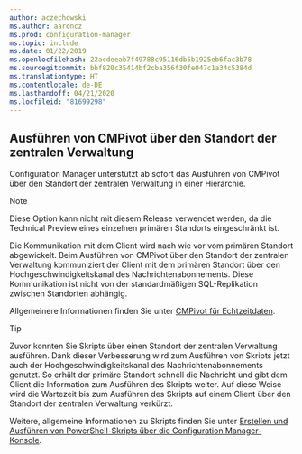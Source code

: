 ```yaml
---
author: aczechowski
ms.author: aaroncz
ms.prod: configuration-manager
ms.topic: include
ms.date: 01/22/2019
ms.openlocfilehash: 22acdeeab7f49788c95116db5b1925eb6fac3b78
ms.sourcegitcommit: bbf820c35414bf2cba356f30fe047c1a34c5384d
ms.translationtype: HT
ms.contentlocale: de-DE
ms.lasthandoff: 04/21/2020
ms.locfileid: "81699298"
---
```

## <a name="run-cmpivot-from-the-central-administration-site"></a><a name="bkmk_cmpivot"></a> Ausführen von CMPivot über den Standort der zentralen Verwaltung
<!--3610960-->

Configuration Manager unterstützt ab sofort das Ausführen von CMPivot über den Standort der zentralen Verwaltung in einer Hierarchie. 

> [!Note]  
> Diese Option kann nicht mit diesem Release verwendet werden, da die Technical Preview eines einzelnen primären Standorts eingeschränkt ist.  

Die Kommunikation mit dem Client wird nach wie vor vom primären Standort abgewickelt. Beim Ausführen von CMPivot über den Standort der zentralen Verwaltung kommuniziert der Client mit dem primären Standort über den Hochgeschwindigkeitskanal des Nachrichtenabonnements. Diese Kommunikation ist nicht von der standardmäßigen SQL-Replikation zwischen Standorten abhängig. 

Allgemeinere Informationen finden Sie unter [CMPivot für Echtzeitdaten](../../../../servers/manage/cmpivot.md).

> [!Tip]  
> Zuvor konnten Sie Skripts über einen Standort der zentralen Verwaltung ausführen. Dank dieser Verbesserung wird zum Ausführen von Skripts jetzt auch der Hochgeschwindigkeitskanal des Nachrichtenabonnements genutzt. So erhält der primäre Standort schnell die Nachricht und gibt dem Client die Information zum Ausführen des Skripts weiter. Auf diese Weise wird die Wartezeit bis zum Ausführen des Skripts auf einem Client über den Standort der zentralen Verwaltung verkürzt.  
> 
> Weitere, allgemeine Informationen zu Skripts finden Sie unter [Erstellen und Ausführen von PowerShell-Skripts über die Configuration Manager-Konsole](../../../../../apps/deploy-use/create-deploy-scripts.md).  

